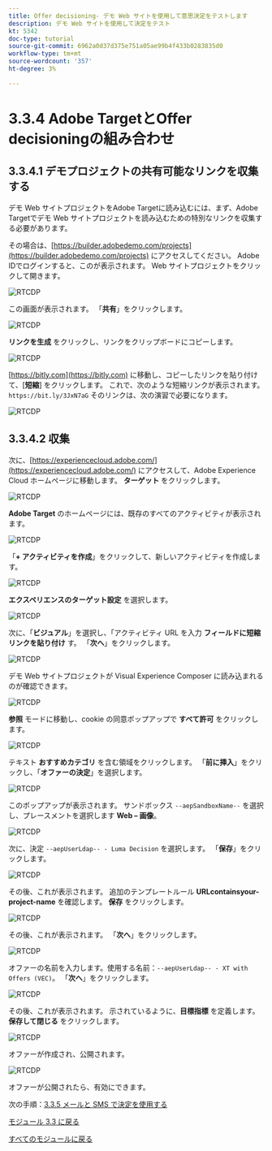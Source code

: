 ```yaml
---
title: Offer decisioning- デモ Web サイトを使用して意思決定をテストします
description: デモ Web サイトを使用して決定をテスト
kt: 5342
doc-type: tutorial
source-git-commit: 6962a0d37d375e751a05ae99b4f433b0283835d0
workflow-type: tm+mt
source-wordcount: '357'
ht-degree: 3%

---
```


# 3.3.4 Adobe TargetとOffer decisioningの組み合わせ

## 3.3.4.1 デモプロジェクトの共有可能なリンクを収集する

デモ Web サイトプロジェクトをAdobe Targetに読み込むには、まず、Adobe Targetでデモ Web サイトプロジェクトを読み込むための特別なリンクを収集する必要があります。

その場合は、[https://builder.adobedemo.com/projects](https://builder.adobedemo.com/projects) にアクセスしてください。 Adobe IDでログインすると、このが表示されます。 Web サイトプロジェクトをクリックして開きます。

![RTCDP](./images/builder1.png)

この画面が表示されます。 「**共有**」をクリックします。

![RTCDP](./images/builder2.png)

**リンクを生成** をクリックし、リンクをクリップボードにコピーします。

![RTCDP](./images/builder3.png)

[https://bitly.com](https://bitly.com) に移動し、コピーしたリンクを貼り付けて、[**短縮**] をクリックします。 これで、次のような短縮リンクが表示されます。`https://bit.ly/3JxN7aG` そのリンクは、次の演習で必要になります。

![RTCDP](./images/builder4.png)

## 3.3.4.2 収集

次に、[https://experiencecloud.adobe.com/](https://experiencecloud.adobe.com/) にアクセスして、Adobe Experience Cloud ホームページに移動します。 **ターゲット** をクリックします。

![RTCDP](./../../../modules/rtcdp-b2c/module2.3/images/excl.png)

**Adobe Target** のホームページには、既存のすべてのアクティビティが表示されます。

![RTCDP](./../../../modules/rtcdp-b2c/module2.3/images/exclatov.png)

「**+ アクティビティを作成**」をクリックして、新しいアクティビティを作成します。

![RTCDP](./../../../modules/rtcdp-b2c/module2.3/images/exclatcr.png)

**エクスペリエンスのターゲット設定** を選択します。

![RTCDP](./images/exclatcrxt.png)

次に、「**ビジュアル**」を選択し、「アクティビティ URL を入力 **フィールドに短縮リンクを貼り付け** す。 「**次へ**」をクリックします。

![RTCDP](./images/exclatcrxt1.png)

デモ Web サイトプロジェクトが Visual Experience Composer に読み込まれるのが確認できます。

![RTCDP](./images/vec1.png)

**参照** モードに移動し、cookie の同意ポップアップで **すべて許可** をクリックします。

![RTCDP](./images/vec2.png)

テキスト **おすすめカテゴリ** を含む領域をクリックします。 「**前に挿入**」をクリックし、「**オファーの決定**」を選択します。

![RTCDP](./images/vec3.png)

このポップアップが表示されます。 サンドボックス `--aepSandboxName--` を選択し、プレースメントを選択します **Web – 画像**。

![RTCDP](./images/vec4.png)

次に、決定 `--aepUserLdap-- - Luma Decision` を選択します。 「**保存**」をクリックします。

![RTCDP](./images/vec5.png)

その後、これが表示されます。 追加のテンプレートルール **URL****contains****your-project-name** を確認します。 **保存** をクリックします。

![RTCDP](./images/vec6.png)

その後、これが表示されます。 「**次へ**」をクリックします。

![RTCDP](./images/vec7.png)

オファーの名前を入力します。使用する名前：`--aepUserLdap-- - XT with Offers (VEC)`。 「**次へ**」をクリックします。

![RTCDP](./images/vec8.png)

その後、これが表示されます。 示されているように、**目標指標** を定義します。 **保存して閉じる** をクリックします。

![RTCDP](./images/vec9.png)

オファーが作成され、公開されます。

![RTCDP](./images/vec10.png)

オファーが公開されたら、有効にできます。

次の手順：[3.3.5 メールと SMS で決定を使用する ](./ex5.md)

[モジュール 3.3 に戻る](./offer-decisioning.md)

[すべてのモジュールに戻る](./../../../overview.md)

